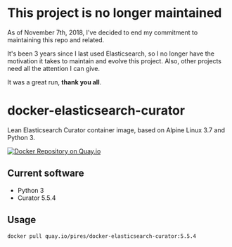 # This project is no longer maintained

As of November 7th, 2018, I've decided to end my commitment to maintaining this repo and related.

It's been 3 years since I last used Elasticsearch, so I no longer have the motivation it takes to maintain and evolve this project. Also, other projects need all the attention I can give.

It was a great run, **thank you all**.

# docker-elasticsearch-curator
Lean Elasticsearch Curator container image, based on Alpine Linux 3.7 and Python 3.

[![Docker Repository on Quay.io](https://quay.io/repository/pires/docker-elasticsearch-curator/status "Docker Repository on Quay.io")](https://quay.io/repository/pires/docker-elasticsearch-curator)

## Current software

* Python 3
* Curator 5.5.4

## Usage

```
docker pull quay.io/pires/docker-elasticsearch-curator:5.5.4
```
